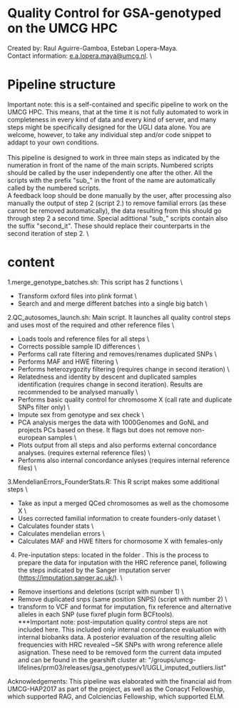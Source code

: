 # Quality Control for GSA-genotyped on the UMCG HPC
Created by: Raul Aguirre-Gamboa, Esteban Lopera-Maya. \
Contact information: e.a.lopera.maya@umcg.nl. \

# Pipeline structure
Important note: this is a self-contained and specific pipeline to work on the UMCG HPC. This means, that at the time it is not fully automated to work in completeness in every kind of data and every kind of server, and many steps might be specifically designed for the UGLI data alone. You are welcome, however, to take any individual step and/or code snippet to addapt to your own conditions. \
\
This pipeline is designed to work in three main steps as indicated by the numeration in front of the name of the main scripts. Numbered scripts should be called by the user independently one after the other. All the scripts with the prefix "sub_" in the front of the name are automatically called by the numbered scripts. \
A feedback loop should be done manually by the user, after processing also manually the output of step 2 (script 2.) to remove familial errors (as these cannot be removed automatically), the data resulting from this should go through step 2 a second time. Special adittional "sub_" scripts contain also the suffix "second_it". These should replace their counterparts in the second iteration of step 2. \

#  content

1.merge_genotype_batches.sh: This script has 2 functions \
- Transform oxford files into plink format \
- Search and and merge different batches into a single big batch \

2.QC_autosomes_launch.sh: Main script. It launches all quality control steps and uses most of the required and other reference files \
- Loads tools and reference files for all steps \
- Corrects possible sample ID differences \
- Performs call rate filtering and removes/renames duplicated SNPs \
- Performs MAF and HWE filtering \
- Performs heterozygozity filtering (requires change in second iteration) \
- Relatedness and identity by descent and duplicated samples identification (requires change in second iteration). Results are recommended to be analysed manually \
- Performs basic quality control for chromosome X (call rate and duplicate SNPs filter only) \
- Impute sex from genotype and sex check \
- PCA analysis merges the data with 1000Genomes and GoNL and projects PCs based on these. It flags but does not remove non-european samples \
- Plots output from all steps and also performs external concordance analyses. (requires external reference files) \
- Performs also internal concordance anlyses (requires internal reference files) \

3.MendelianErrors_FounderStats.R: This R script makes some additional steps \ 
- Take as input a merged QCed chromosomes as well as the chomosome X \
- Uses corrected familial information to create founders-only dataset \
- Calculates founder stats \
- Calculates mendelian errors \
- Calculates MAF and HWE filters for chormosome X with females-only

4. Pre-inputation steps: located in the folder <Imputation>. This is the process to prepare the data for inputation with the HRC reference panel, following the steps indicated by the Sanger imputation server (https://imputation.sanger.ac.uk/). \
- Remove insertions and deletions (script with number 1) \
- Remove duplicated snps (same position SNPS) (script with number 2) \
- transform to VCF and format for imputation, fix reference and alternative alleles in each SNP (use fixref plugin form BCFtools). \
***Important note: post-imputation quality control steps are not included here. This included only internal concordance evaluation with internal biobanks data. A posterior evaluation of the resulting allelic frequencies with HRC revealed ~5K SNPs with wrong reference allele asignation. These need to be removed form the current data imputed and can be found in the gearshift cluster at: "/groups/umcg-lifelines/prm03/releases/gsa_genotypes/v1/UGLI_imputed_outliers.list"
  
Acknowledgements:
This pipeline was elaborated with the financial aid from UMCG-HAP2017 as part of the project, as well as the Conacyt Fellowship, which supported RAG, and Colciencias Fellowship, which supported ELM.
  


